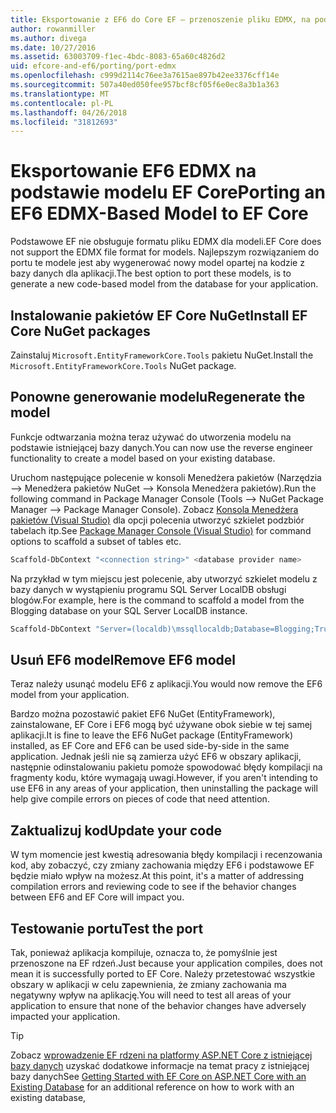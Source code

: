 ```yaml
---
title: Eksportowanie z EF6 do Core EF — przenoszenie pliku EDMX, na podstawie modelu
author: rowanmiller
ms.author: divega
ms.date: 10/27/2016
ms.assetid: 63003709-f1ec-4bdc-8083-65a60c4826d2
uid: efcore-and-ef6/porting/port-edmx
ms.openlocfilehash: c999d2114c76ee3a7615ae897b42ee3376cff14e
ms.sourcegitcommit: 507a40ed050fee957bcf8cf05f6e0ec8a3b1a363
ms.translationtype: MT
ms.contentlocale: pl-PL
ms.lasthandoff: 04/26/2018
ms.locfileid: "31812693"
---
```

# <a name="porting-an-ef6-edmx-based-model-to-ef-core"></a><span data-ttu-id="07f21-102">Eksportowanie EF6 EDMX na podstawie modelu EF Core</span><span class="sxs-lookup"><span data-stu-id="07f21-102">Porting an EF6 EDMX-Based Model to EF Core</span></span>

<span data-ttu-id="07f21-103">Podstawowe EF nie obsługuje formatu pliku EDMX dla modeli.</span><span class="sxs-lookup"><span data-stu-id="07f21-103">EF Core does not support the EDMX file format for models.</span></span> <span data-ttu-id="07f21-104">Najlepszym rozwiązaniem do portu te modele jest aby wygenerować nowy model opartej na kodzie z bazy danych dla aplikacji.</span><span class="sxs-lookup"><span data-stu-id="07f21-104">The best option to port these models, is to generate a new code-based model from the database for your application.</span></span>

## <a name="install-ef-core-nuget-packages"></a><span data-ttu-id="07f21-105">Instalowanie pakietów EF Core NuGet</span><span class="sxs-lookup"><span data-stu-id="07f21-105">Install EF Core NuGet packages</span></span>

<span data-ttu-id="07f21-106">Zainstaluj `Microsoft.EntityFrameworkCore.Tools` pakietu NuGet.</span><span class="sxs-lookup"><span data-stu-id="07f21-106">Install the `Microsoft.EntityFrameworkCore.Tools` NuGet package.</span></span>

## <a name="regenerate-the-model"></a><span data-ttu-id="07f21-107">Ponowne generowanie modelu</span><span class="sxs-lookup"><span data-stu-id="07f21-107">Regenerate the model</span></span>

<span data-ttu-id="07f21-108">Funkcje odtwarzania można teraz używać do utworzenia modelu na podstawie istniejącej bazy danych.</span><span class="sxs-lookup"><span data-stu-id="07f21-108">You can now use the reverse engineer functionality to create a model based on your existing database.</span></span>

<span data-ttu-id="07f21-109">Uruchom następujące polecenie w konsoli Menedżera pakietów (Narzędzia –> Menedżera pakietów NuGet –> Konsola Menedżera pakietów).</span><span class="sxs-lookup"><span data-stu-id="07f21-109">Run the following command in Package Manager Console (Tools –> NuGet Package Manager –> Package Manager Console).</span></span> <span data-ttu-id="07f21-110">Zobacz [Konsola Menedżera pakietów (Visual Studio)](../../core/miscellaneous/cli/powershell.md) dla opcji polecenia utworzyć szkielet podzbiór tabelach itp.</span><span class="sxs-lookup"><span data-stu-id="07f21-110">See [Package Manager Console (Visual Studio)](../../core/miscellaneous/cli/powershell.md) for command options to scaffold a subset of tables etc.</span></span>

``` powershell
Scaffold-DbContext "<connection string>" <database provider name>
```

<span data-ttu-id="07f21-111">Na przykład w tym miejscu jest polecenie, aby utworzyć szkielet modelu z bazy danych w wystąpieniu programu SQL Server LocalDB obsługi blogów.</span><span class="sxs-lookup"><span data-stu-id="07f21-111">For example, here is the command to scaffold a model from the Blogging database on your SQL Server LocalDB instance.</span></span>

``` powershell
Scaffold-DbContext "Server=(localdb)\mssqllocaldb;Database=Blogging;Trusted_Connection=True;" Microsoft.EntityFrameworkCore.SqlServer
```

## <a name="remove-ef6-model"></a><span data-ttu-id="07f21-112">Usuń EF6 model</span><span class="sxs-lookup"><span data-stu-id="07f21-112">Remove EF6 model</span></span>

<span data-ttu-id="07f21-113">Teraz należy usunąć modelu EF6 z aplikacji.</span><span class="sxs-lookup"><span data-stu-id="07f21-113">You would now remove the EF6 model from your application.</span></span>

<span data-ttu-id="07f21-114">Bardzo można pozostawić pakiet EF6 NuGet (EntityFramework), zainstalowane, EF Core i EF6 mogą być używane obok siebie w tej samej aplikacji.</span><span class="sxs-lookup"><span data-stu-id="07f21-114">It is fine to leave the EF6 NuGet package (EntityFramework) installed, as EF Core and EF6 can be used side-by-side in the same application.</span></span> <span data-ttu-id="07f21-115">Jednak jeśli nie są zamierza użyć EF6 w obszary aplikacji, następnie odinstalowaniu pakietu pomoże spowodować błędy kompilacji na fragmenty kodu, które wymagają uwagi.</span><span class="sxs-lookup"><span data-stu-id="07f21-115">However, if you aren't intending to use EF6 in any areas of your application, then uninstalling the package will help give compile errors on pieces of code that need attention.</span></span>

## <a name="update-your-code"></a><span data-ttu-id="07f21-116">Zaktualizuj kod</span><span class="sxs-lookup"><span data-stu-id="07f21-116">Update your code</span></span>

<span data-ttu-id="07f21-117">W tym momencie jest kwestią adresowania błędy kompilacji i recenzowania kod, aby zobaczyć, czy zmiany zachowania między EF6 i podstawowe EF będzie miało wpływ na możesz.</span><span class="sxs-lookup"><span data-stu-id="07f21-117">At this point, it's a matter of addressing compilation errors and reviewing code to see if the behavior changes between EF6 and EF Core will impact you.</span></span>

## <a name="test-the-port"></a><span data-ttu-id="07f21-118">Testowanie portu</span><span class="sxs-lookup"><span data-stu-id="07f21-118">Test the port</span></span>

<span data-ttu-id="07f21-119">Tak, ponieważ aplikacja kompiluje, oznacza to, że pomyślnie jest przenoszone na EF rdzeń.</span><span class="sxs-lookup"><span data-stu-id="07f21-119">Just because your application compiles, does not mean it is successfully ported to EF Core.</span></span> <span data-ttu-id="07f21-120">Należy przetestować wszystkie obszary w aplikacji w celu zapewnienia, że zmiany zachowania ma negatywny wpływ na aplikację.</span><span class="sxs-lookup"><span data-stu-id="07f21-120">You will need to test all areas of your application to ensure that none of the behavior changes have adversely impacted your application.</span></span>

> [!TIP]
> <span data-ttu-id="07f21-121">Zobacz [wprowadzenie EF rdzeni na platformy ASP.NET Core z istniejącej bazy danych](xref:core/get-started/aspnetcore/existing-db) uzyskać dodatkowe informacje na temat pracy z istniejącej bazy danych</span><span class="sxs-lookup"><span data-stu-id="07f21-121">See [Getting Started with EF Core on ASP.NET Core with an Existing Database](xref:core/get-started/aspnetcore/existing-db) for an additional reference on how to work with an existing database,</span></span> 
